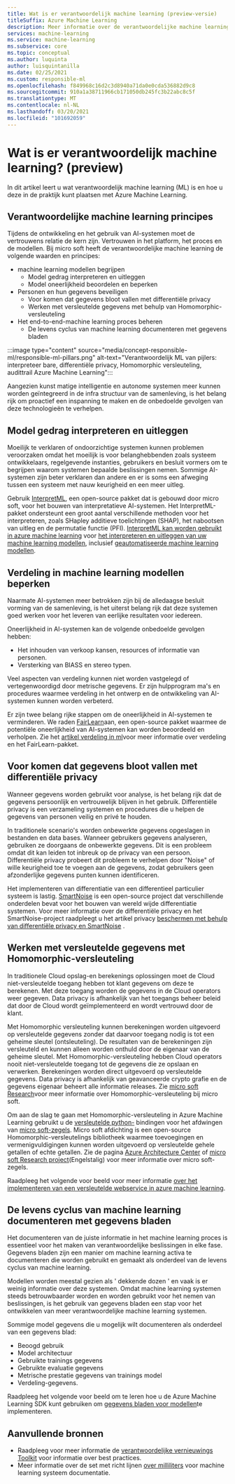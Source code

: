 ```yaml
---
title: Wat is er verantwoordelijk machine learning (preview-versie)
titleSuffix: Azure Machine Learning
description: Meer informatie over de verantwoordelijke machine learning is en hoe u deze kunt gebruiken met Azure Machine Learning om inzicht te krijgen in modellen, gegevens te beschermen en de levens cyclus van het model te beheren.
services: machine-learning
ms.service: machine-learning
ms.subservice: core
ms.topic: conceptual
ms.author: luquinta
author: luisquintanilla
ms.date: 02/25/2021
ms.custom: responsible-ml
ms.openlocfilehash: f849968c16d2c3d8940a71da0e0cda536882d9c8
ms.sourcegitcommit: 910a1a38711966cb171050db245fc3b22abc8c5f
ms.translationtype: MT
ms.contentlocale: nl-NL
ms.lasthandoff: 03/20/2021
ms.locfileid: "101692059"
---
```

# <a name="what-is-responsible-machine-learning-preview"></a>Wat is er verantwoordelijk machine learning? (preview)

In dit artikel leert u wat verantwoordelijk machine learning (ML) is en hoe u deze in de praktijk kunt plaatsen met Azure Machine Learning.

## <a name="responsible-machine-learning-principles"></a>Verantwoordelijke machine learning principes

Tijdens de ontwikkeling en het gebruik van AI-systemen moet de vertrouwens relatie de kern zijn. Vertrouwen in het platform, het proces en de modellen. Bij micro soft heeft de verantwoordelijke machine learning de volgende waarden en principes:

- machine learning modellen begrijpen
  - Model gedrag interpreteren en uitleggen
  - Model oneerlijkheid beoordelen en beperken
- Personen en hun gegevens beveiligen
  - Voor komen dat gegevens bloot vallen met differentiële privacy
  - Werken met versleutelde gegevens met behulp van Homomorphic-versleuteling
- Het end-to-end-machine learning proces beheren
  - De levens cyclus van machine learning documenteren met gegevens bladen

:::image type="content" source="media/concept-responsible-ml/responsible-ml-pillars.png" alt-text="Verantwoordelijk ML van pijlers: interpreteer bare, differentiële privacy, Homomorphic versleuteling, audittrail Azure Machine Learning":::

Aangezien kunst matige intelligentie en autonome systemen meer kunnen worden geïntegreerd in de infra structuur van de samenleving, is het belang rijk om proactief een inspanning te maken en de onbedoelde gevolgen van deze technologieën te verhelpen.

## <a name="interpret-and-explain-model-behavior"></a>Model gedrag interpreteren en uitleggen

Moeilijk te verklaren of ondoorzichtige systemen kunnen problemen veroorzaken omdat het moeilijk is voor belanghebbenden zoals systeem ontwikkelaars, regelgevende instanties, gebruikers en besluit vormers om te begrijpen waarom systemen bepaalde beslissingen nemen. Sommige AI-systemen zijn beter verklaren dan andere en er is soms een afweging tussen een systeem met nauw keurigheid en een meer uitleg.

Gebruik [InterpretML](https://github.com/interpretml/interpret), een open-source pakket dat is gebouwd door micro soft, voor het bouwen van interpretatieve AI-systemen. Het InterpretML-pakket ondersteunt een groot aantal verschillende methoden voor het interpreteren, zoals SHapley additieve toelichtingen (SHAP), het nabootsen van uitleg en de permutatie functie (PFI).  [InterpretML kan worden gebruikt in azure machine learning](how-to-machine-learning-interpretability.md) voor [het interpreteren en uitleggen van uw machine learning modellen](how-to-machine-learning-interpretability-aml.md), inclusief [geautomatiseerde machine learning modellen](how-to-machine-learning-interpretability-automl.md).

## <a name="mitigate-fairness-in-machine-learning-models"></a>Verdeling in machine learning modellen beperken

Naarmate AI-systemen meer betrokken zijn bij de alledaagse besluit vorming van de samenleving, is het uiterst belang rijk dat deze systemen goed werken voor het leveren van eerlijke resultaten voor iedereen.

Oneerlijkheid in AI-systemen kan de volgende onbedoelde gevolgen hebben:

- Het inhouden van verkoop kansen, resources of informatie van personen.
- Versterking van BIASS en stereo typen.

Veel aspecten van verdeling kunnen niet worden vastgelegd of vertegenwoordigd door metrische gegevens. Er zijn hulpprogram ma's en procedures waarmee verdeling in het ontwerp en de ontwikkeling van AI-systemen kunnen worden verbeterd.

Er zijn twee belang rijke stappen om de oneerlijkheid in AI-systemen te verminderen. We raden [FairLearn](https://github.com/fairlearn/fairlearn)aan, een open-source pakket waarmee de potentiële oneerlijkheid van AI-systemen kan worden beoordeeld en verholpen. Zie het [artikel verdeling in ml](./concept-fairness-ml.md)voor meer informatie over verdeling en het FairLearn-pakket.

## <a name="prevent-data-exposure-with-differential-privacy"></a>Voor komen dat gegevens bloot vallen met differentiële privacy

Wanneer gegevens worden gebruikt voor analyse, is het belang rijk dat de gegevens persoonlijk en vertrouwelijk blijven in het gebruik. Differentiële privacy is een verzameling systemen en procedures die u helpen de gegevens van personen veilig en privé te houden.

In traditionele scenario's worden onbewerkte gegevens opgeslagen in bestanden en data bases. Wanneer gebruikers gegevens analyseren, gebruiken ze doorgaans de onbewerkte gegevens. Dit is een probleem omdat dit kan leiden tot inbreuk op de privacy van een persoon. Differentiële privacy probeert dit probleem te verhelpen door "Noise" of wille keurigheid toe te voegen aan de gegevens, zodat gebruikers geen afzonderlijke gegevens punten kunnen identificeren.

Het implementeren van differentiatie van een differentieel particulier systeem is lastig. [SmartNoise](https://github.com/opendifferentialprivacy/smartnoise-core) is een open-source project dat verschillende onderdelen bevat voor het bouwen van wereld wijde differentiatie systemen. Voor meer informatie over de differentiële privacy en het SmartNoise-project raadpleegt u het artikel privacy [beschermen met behulp van differentiële privacy en SmartNoise](./concept-differential-privacy.md) .

## <a name="work-on-encrypted-data-with-homomorphic-encryption"></a>Werken met versleutelde gegevens met Homomorphic-versleuteling

In traditionele Cloud opslag-en berekenings oplossingen moet de Cloud niet-versleutelde toegang hebben tot klant gegevens om deze te berekenen. Met deze toegang worden de gegevens in de Cloud operators weer gegeven. Data privacy is afhankelijk van het toegangs beheer beleid dat door de Cloud wordt geïmplementeerd en wordt vertrouwd door de klant.

Met Homomorphic versleuteling kunnen berekeningen worden uitgevoerd op versleutelde gegevens zonder dat daarvoor toegang nodig is tot een geheime sleutel (ontsleuteling). De resultaten van de berekeningen zijn versleuteld en kunnen alleen worden onthuld door de eigenaar van de geheime sleutel. Met Homomorphic-versleuteling hebben Cloud operators nooit niet-versleutelde toegang tot de gegevens die ze opslaan en verwerken. Berekeningen worden direct uitgevoerd op versleutelde gegevens. Data privacy is afhankelijk van geavanceerde crypto grafie en de gegevens eigenaar beheert alle informatie releases. Zie [micro soft Research](https://www.microsoft.com/research/project/homomorphic-encryption/)voor meer informatie over Homomorphic-versleuteling bij micro soft.

Om aan de slag te gaan met Homomorphic-versleuteling in Azure Machine Learning gebruikt u de [versleutelde python-](https://pypi.org/project/encrypted-inference/) bindingen voor het afdwingen van [micro soft-zegels](https://github.com/microsoft/SEAL). Micro soft afdichting is een open-source Homomorphic-versleutelings bibliotheek waarmee toevoegingen en vermenigvuldigingen kunnen worden uitgevoerd op versleutelde gehele getallen of echte getallen. Zie de pagina [Azure Architecture Center](/azure/architecture/solution-ideas/articles/homomorphic-encryption-seal) of [micro soft Research project](https://www.microsoft.com/research/project/microsoft-seal/)(Engelstalig) voor meer informatie over micro soft-zegels.

Raadpleeg het volgende voor beeld voor meer informatie [over het implementeren van een versleutelde webservice in azure machine learning](how-to-homomorphic-encryption-seal.md).

## <a name="document-the-machine-learning-lifecycle-with-datasheets"></a>De levens cyclus van machine learning documenteren met gegevens bladen

Het documenteren van de juiste informatie in het machine learning proces is essentieel voor het maken van verantwoordelijke beslissingen in elke fase. Gegevens bladen zijn een manier om machine learning activa te documenteren die worden gebruikt en gemaakt als onderdeel van de levens cyclus van machine learning.

Modellen worden meestal gezien als ' dekkende dozen ' en vaak is er weinig informatie over deze systemen. Omdat machine learning systemen steeds betrouwbaarder worden en worden gebruikt voor het nemen van beslissingen, is het gebruik van gegevens bladen een stap voor het ontwikkelen van meer verantwoordelijke machine learning systemen.

Sommige model gegevens die u mogelijk wilt documenteren als onderdeel van een gegevens blad:

- Beoogd gebruik
- Model architectuur
- Gebruikte trainings gegevens
- Gebruikte evaluatie gegevens
- Metrische prestatie gegevens van trainings model
- Verdeling-gegevens.

Raadpleeg het volgende voor beeld om te leren hoe u de Azure Machine Learning SDK kunt gebruiken om [gegevens bladen voor modellen](https://github.com/microsoft/MLOps/blob/master/pytorch_with_datasheet/model_with_datasheet.ipynb)te implementeren.

## <a name="additional-resources"></a>Aanvullende bronnen

- Raadpleeg voor meer informatie de [verantwoordelijke vernieuwings Toolkit](/azure/architecture/guide/responsible-innovation/) voor informatie over best practices.
- Meer informatie over de set met richt lijnen [over milliliters](https://www.partnershiponai.org/about-ml/) voor machine learning systeem documentatie.